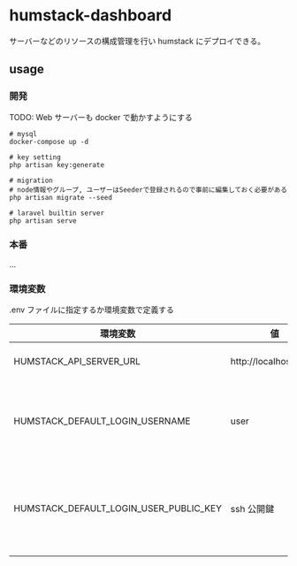 # humstack-dashboard

サーバーなどのリソースの構成管理を行い humstack にデプロイできる。

## usage

### 開発

TODO: Web サーバーも docker で動かすようにする

```
# mysql
docker-compose up -d

# key setting
php artisan key:generate

# migration
# node情報やグループ, ユーザーはSeederで登録されるので事前に編集しておく必要がある
php artisan migrate --seed

# laravel builtin server
php artisan serve
```

### 本番

...

### 環境変数

.env ファイルに指定するか環境変数で定義する

| 環境変数                               | 値                    | 用途                                             |
| -------------------------------------- | --------------------- | ------------------------------------------------ |
| HUMSTACK_API_SERVER_URL                | http://localhost:8080 | humstack apiserver の URL                        |
| HUMSTACK_DEFAULT_LOGIN_USERNAME        | user                  | vm 作成時に cloudinit で設定するユーザー名       |
| HUMSTACK_DEFAULT_LOGIN_USER_PUBLIC_KEY | ssh 公開鍵            | vm 作成時に cloudinit で設定するユーザーの公開鍵 |
